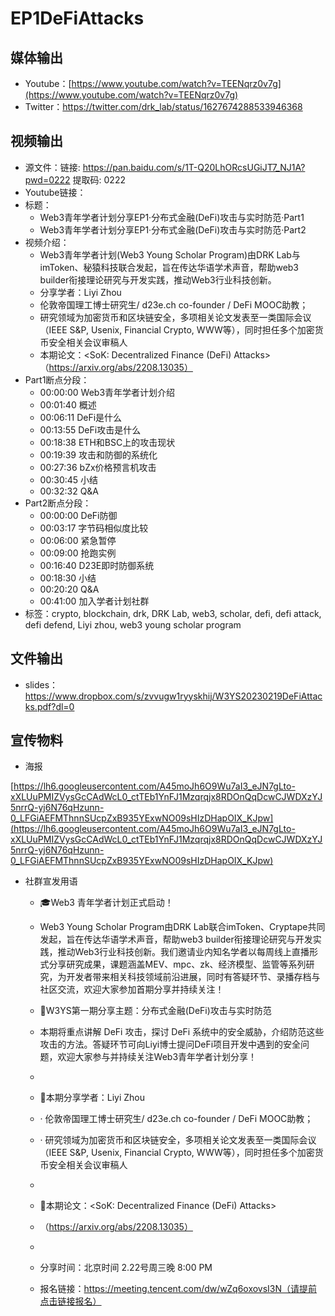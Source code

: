 # EP1DeFiAttacks

## 媒体输出

- Youtube：[https://www.youtube.com/watch?v=TEENqrz0v7g](https://www.youtube.com/watch?v=TEENqrz0v7g)
- Twitter：https://twitter.com/drk_lab/status/1627674288533946368

## 视频输出

- 源文件：链接: https://pan.baidu.com/s/1T-Q20LhORcsUGiJT7_NJ1A?pwd=0222 提取码: 0222
- Youtube链接：
- 标题：
    - Web3青年学者计划分享EP1·分布式金融(DeFi)攻击与实时防范·Part1
    - Web3青年学者计划分享EP1·分布式金融(DeFi)攻击与实时防范·Part2
- 视频介绍：
    - Web3青年学者计划(Web3 Young Scholar Program)由DRK Lab与imToken、秘猿科技联合发起，旨在传达华语学术声音，帮助web3 builder衔接理论研究与开发实践，推动Web3行业科技创新。
    - 分享学者：Liyi Zhou
    - 伦敦帝国理工博士研究生/ d23e.ch co-founder / DeFi MOOC助教；
    - 研究领域为加密货币和区块链安全，多项相关论文发表至一类国际会议（IEEE S&P, Usenix, Financial Crypto, WWW等），同时担任多个加密货币安全相关会议审稿人
    - 本期论文：<SoK: Decentralized Finance (DeFi) Attacks>（https://arxiv.org/abs/2208.13035）
- Part1断点分段：
    - 00:00:00 Web3青年学者计划介绍
    - 00:01:40 概述
    - 00:06:11 DeFi是什么
    - 00:13:55 DeFi攻击是什么
    - 00:18:38 ETH和BSC上的攻击现状
    - 00:19:39 攻击和防御的系统化
    - 00:27:36 bZx价格预言机攻击
    - 00:30:45 小结
    - 00:32:32 Q&A
- Part2断点分段：
    - 00:00:00 DeFi防御
    - 00:03:17 字节码相似度比较
    - 00:06:00 紧急暂停
    - 00:09:00 抢跑实例
    - 00:16:40 D23E即时防御系统
    - 00:18:30 小结
    - 00:20:20 Q&A
    - 00:41:00 加入学者计划社群
- 标签：crypto, blockchain, drk, DRK Lab, web3, scholar, defi, defi attack, defi defend, Liyi zhou, web3 young scholar program

## 文件输出

- slides：https://www.dropbox.com/s/zvvugw1ryyskhij/W3YS20230219DeFiAttacks.pdf?dl=0

## 宣传物料

- 海报

[https://lh6.googleusercontent.com/A45moJh6O9Wu7aI3_eJN7gLto-xXLUuPMIZVysGcCAdWcL0_ctTEb1YnFJ1Mzqrqjx8RDOnQqDcwCJWDXzYJ5nrrQ-yj6N76qHzunn-0_LFGiAEFMThnnSUcpZxB935YExwNO09sHIzDHapOIX_KJpw](https://lh6.googleusercontent.com/A45moJh6O9Wu7aI3_eJN7gLto-xXLUuPMIZVysGcCAdWcL0_ctTEb1YnFJ1Mzqrqjx8RDOnQqDcwCJWDXzYJ5nrrQ-yj6N76qHzunn-0_LFGiAEFMThnnSUcpZxB935YExwNO09sHIzDHapOIX_KJpw)

- 社群宣发用语
    - 🎓Web3 青年学者计划正式启动！
    - Web3 Young Scholar Program由DRK Lab联合imToken、Cryptape共同发起，旨在传达华语学术声音，帮助web3 builder衔接理论研究与开发实践，推动Web3行业科技创新。我们邀请业内知名学者以每周线上直播形式分享研究成果，课题涵盖MEV、mpc、zk、经济模型、监管等系列研究，为开发者带来相关科技领域前沿进展，同时有答疑环节、录播存档与社区交流，欢迎大家参加首期分享并持续关注！
    
    - 🚀W3YS第一期分享主题：分布式金融(DeFi)攻击与实时防范
    - 本期将重点讲解 DeFi 攻击，探讨 DeFi 系统中的安全威胁，介绍防范这些攻击的方法。答疑环节可向Liyi博士提问DeFi项目开发中遇到的安全问题，欢迎大家参与并持续关注Web3青年学者计划分享！
    - 
    - 💁本期分享学者：Liyi Zhou
    - · 伦敦帝国理工博士研究生/ d23e.ch co-founder / DeFi MOOC助教；
    - · 研究领域为加密货币和区块链安全，多项相关论文发表至一类国际会议（IEEE S&P, Usenix, Financial Crypto, WWW等），同时担任多个加密货币安全相关会议审稿人
    - 
    - 💬本期论文：<SoK: Decentralized Finance (DeFi) Attacks>
    - （https://arxiv.org/abs/2208.13035）
    - 
    - 分享时间：北京时间 2.22号周三晚 8:00 PM
    - 报名链接：https://meeting.tencent.com/dw/wZq6oxovsI3N（请提前点击链接报名）
